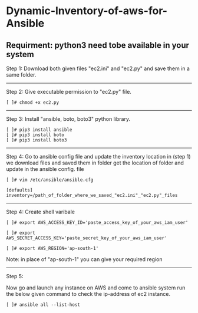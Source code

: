 # Dynamic-Inventory-of-aws-for-Ansible

Requirment: python3 need tobe available in your system
------------------------------------------------------------------
Step 1: Download both given files "ec2.ini" and "ec2.py" and
        save them in a same folder.

------------------------------------------------------------------
Step 2: Give executable permission to "ec2.py" file.
```
[ ]# chmod +x ec2.py 
```

-----------------------------------------------------------------
Step 3: Install "ansible, boto, boto3" python library.
```
[ ]# pip3 install ansible
[ ]# pip3 install boto
[ ]# pip3 install boto3
```
-------------------------------------------------------------------------
Step 4: Go to ansible config file and update the inventory location
        in (step 1) we download files and saved them in folder
        get the location of folder and update in the ansible config. file
```
[ ]# vim /etc/ansible/ansible.cfg

[defaults]
inventory=/path_of_folder_where_we_saved_"ec2.ini"_"ec2.py"_files
```

--------------------------------------------------------------------------
Step 4: Create shell varibale
```
[ ]# export AWS_ACCESS_KEY_ID='paste_access_key_of_your_aws_iam_user'

[ ]# export AWS_SECRET_ACCESS_KEY='paste_secret_key_of_your_aws_iam_user'

[ ]# export AWS_REGION='ap-south-1'
```
Note: in place of "ap-south-1" you can give your required region

--------------------------------------------------------------------------
Step 5:

Now go and launch any instance on AWS 
and come to ansible system
run the below given command to check the ip-address of ec2 instance.
```
[ ]# ansible all --list-host
```

